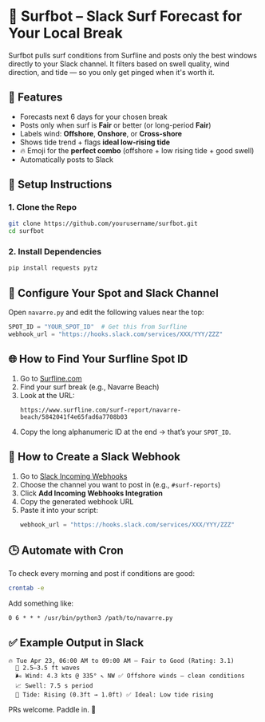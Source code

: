 # 🌊 Surfbot – Slack Surf Forecast for Your Local Break

Surfbot pulls surf conditions from Surfline and posts only the best windows directly to your Slack channel. It filters based on swell quality, wind direction, and tide — so you only get pinged when it's worth it.

## 🔧 Features

- Forecasts next 6 days for your chosen break
- Posts only when surf is **Fair** or better (or long-period **Fair**)
- Labels wind: **Offshore**, **Onshore**, or **Cross-shore**
- Shows tide trend + flags **ideal low-rising tide**
- 🔥 Emoji for the **perfect combo** (offshore + low rising tide + good swell)
- Automatically posts to Slack

## 🚀 Setup Instructions

### 1. Clone the Repo
```bash
git clone https://github.com/yourusername/surfbot.git
cd surfbot
```

### 2. Install Dependencies
```bash
pip install requests pytz
```

## 🔗 Configure Your Spot and Slack Channel

Open `navarre.py` and edit the following values near the top:

```python
SPOT_ID = "YOUR_SPOT_ID"  # Get this from Surfline
webhook_url = "https://hooks.slack.com/services/XXX/YYY/ZZZ"
```

## 🌐 How to Find Your Surfline Spot ID

1. Go to [Surfline.com](https://www.surfline.com)
2. Find your surf break (e.g., Navarre Beach)
3. Look at the URL:
   ```
   https://www.surfline.com/surf-report/navarre-beach/5842041f4e65fad6a7708b03
   ```
4. Copy the long alphanumeric ID at the end → that’s your `SPOT_ID`.

## 💬 How to Create a Slack Webhook

1. Go to [Slack Incoming Webhooks](https://my.slack.com/services/new/incoming-webhook/)
2. Choose the channel you want to post in (e.g., `#surf-reports`)
3. Click **Add Incoming Webhooks Integration**
4. Copy the generated webhook URL
5. Paste it into your script:
   ```python
   webhook_url = "https://hooks.slack.com/services/XXX/YYY/ZZZ"
   ```

## 🕒 Automate with Cron

To check every morning and post if conditions are good:

```bash
crontab -e
```

Add something like:
```
0 6 * * * /usr/bin/python3 /path/to/navarre.py
```

## ✅ Example Output in Slack

```
🔥 Tue Apr 23, 06:00 AM to 09:00 AM — Fair to Good (Rating: 3.1)
  🌊 2.5–3.5 ft waves
  🌬️ Wind: 4.3 kts @ 335° ↖️ NW ✅ Offshore winds — clean conditions
  📈 Swell: 7.5 s period
  🌊 Tide: Rising (0.3ft → 1.0ft) ✅ Ideal: Low tide rising
```

PRs welcome. Paddle in. 🌊
